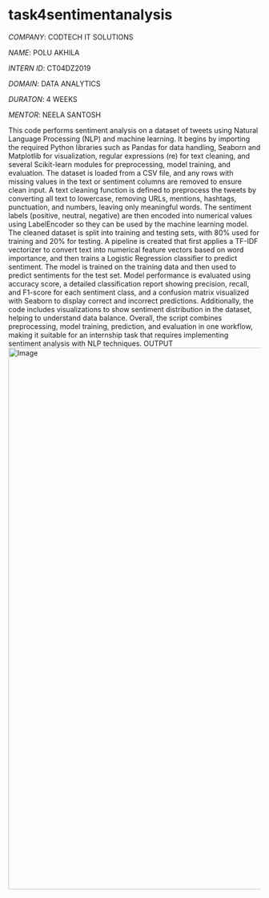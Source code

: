 # task4sentimentanalysis

*COMPANY*: CODTECH IT SOLUTIONS

*NAME*: POLU AKHILA

*INTERN ID*: CT04DZ2019

*DOMAIN*: DATA ANALYTICS

*DURATON*: 4 WEEKS

*MENTOR*: NEELA SANTOSH


This code performs sentiment analysis on a dataset of tweets using Natural Language Processing (NLP) and machine learning. It begins by importing the required Python libraries such as Pandas for data handling, Seaborn and Matplotlib for visualization, regular expressions (re) for text cleaning, and several Scikit-learn modules for preprocessing, model training, and evaluation. The dataset is loaded from a CSV file, and any rows with missing values in the text or sentiment columns are removed to ensure clean input. A text cleaning function is defined to preprocess the tweets by converting all text to lowercase, removing URLs, mentions, hashtags, punctuation, and numbers, leaving only meaningful words. The sentiment labels (positive, neutral, negative) are then encoded into numerical values using LabelEncoder so they can be used by the machine learning model. The cleaned dataset is split into training and testing sets, with 80% used for training and 20% for testing. A pipeline is created that first applies a TF-IDF vectorizer to convert text into numerical feature vectors based on word importance, and then trains a Logistic Regression classifier to predict sentiment. The model is trained on the training data and then used to predict sentiments for the test set. Model performance is evaluated using accuracy score, a detailed classification report showing precision, recall, and F1-score for each sentiment class, and a confusion matrix visualized with Seaborn to display correct and incorrect predictions. Additionally, the code includes visualizations to show sentiment distribution in the dataset, helping to understand data balance. Overall, the script combines preprocessing, model training, prediction, and evaluation in one workflow, making it suitable for an internship task that requires implementing sentiment analysis with NLP techniques.
OUTPUT
<img width="1920" height="1080" alt="Image" src="https://github.com/user-attachments/assets/679f12fe-a848-470b-9b6a-771c55cdfb2e" />
